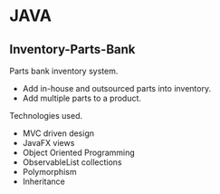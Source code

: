 # JAVA
## Inventory-Parts-Bank
Parts bank inventory system. 
* Add in-house and outsourced parts into inventory.  
* Add multiple parts to a product.

Technologies used.
* MVC driven design
* JavaFX views
* Object Oriented Programming
* ObservableList collections
* Polymorphism
* Inheritance
